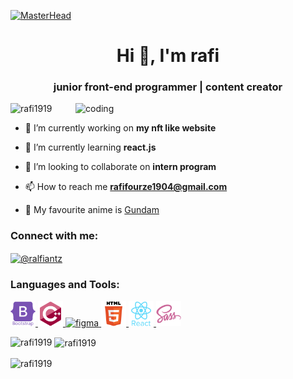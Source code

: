 [![MasterHead](https://thumbs.gfycat.com/BetterHandmadeGull-size_restricted.gif)](https://rafi1919.io)
<h1 align="center">Hi 👋, I'm rafi</h1>
<h3 align="center">junior front-end programmer | content creator</h3>
<img align="right" alt="coding" width="400" src="https://c.tenor.com/N7YUZCqA1e0AAAAC/barbatos-gundam.gif">

<p align="left"> <img src="https://komarev.com/ghpvc/?username=rafi1919&label=Profile%20views&color=0e75b6&style=flat" alt="rafi1919" /> </p>

- 🔭 I’m currently working on **my nft like website**

- 🌱 I’m currently learning **react.js**

- 👯 I’m looking to collaborate on **intern program**

- 📫 How to reach me **rafifourze1904@gmail.com**

- 📄 My favourite anime is [Gundam](Gundam)

<h3 align="left">Connect with me:</h3>
<p align="left">
<a href="https://instagram.com/@ralfiantz" target="blank"><img align="center" src="https://raw.githubusercontent.com/rahuldkjain/github-profile-readme-generator/master/src/images/icons/Social/instagram.svg" alt="@ralfiantz" height="30" width="40" /></a>
</p>

<h3 align="left">Languages and Tools:</h3>
<p align="left"> <a href="https://getbootstrap.com" target="_blank" rel="noreferrer"> <img src="https://raw.githubusercontent.com/devicons/devicon/master/icons/bootstrap/bootstrap-plain-wordmark.svg" alt="bootstrap" width="40" height="40"/> </a> <a href="https://www.w3schools.com/cpp/" target="_blank" rel="noreferrer"> <img src="https://raw.githubusercontent.com/devicons/devicon/master/icons/cplusplus/cplusplus-original.svg" alt="cplusplus" width="40" height="40"/> </a> <a href="https://www.figma.com/" target="_blank" rel="noreferrer"> <img src="https://www.vectorlogo.zone/logos/figma/figma-icon.svg" alt="figma" width="40" height="40"/> </a> <a href="https://www.w3.org/html/" target="_blank" rel="noreferrer"> <img src="https://raw.githubusercontent.com/devicons/devicon/master/icons/html5/html5-original-wordmark.svg" alt="html5" width="40" height="40"/> </a> <a href="https://reactjs.org/" target="_blank" rel="noreferrer"> <img src="https://raw.githubusercontent.com/devicons/devicon/master/icons/react/react-original-wordmark.svg" alt="react" width="40" height="40"/> </a> <a href="https://sass-lang.com" target="_blank" rel="noreferrer"> <img src="https://raw.githubusercontent.com/devicons/devicon/master/icons/sass/sass-original.svg" alt="sass" width="40" height="40"/> </a> </p>

<p><img align="left" src="https://github-readme-stats.vercel.app/api/top-langs?username=rafi1919&show_icons=true&locale=en&layout=compact" alt="rafi1919" /></p>

<p>&nbsp;<img align="center" src="https://github-readme-stats.vercel.app/api?username=rafi1919&show_icons=true&locale=en" alt="rafi1919" /></p>

<p><img align="center" src="https://github-readme-streak-stats.herokuapp.com/?user=rafi1919&" alt="rafi1919" /></p>
